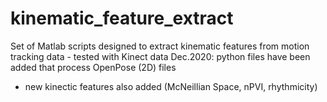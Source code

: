 # kinematic_feature_extract
Set of Matlab scripts designed to extract kinematic features from motion tracking data - tested with Kinect data
Dec.2020: python files have been added that process OpenPose (2D) files
  - new kinectic features also added (McNeillian Space, nPVI, rhythmicity)
